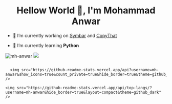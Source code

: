 <style>
.stats{
  display:flex;
  flex-direction: row;
 }
</style>
<h1 align="center">Hellow World 👋, I'm Mohammad Anwar</h1>

- 🔭 I’m currently working on [Symbar](https://github.com/mh-anwar/symbar) and [CopyThat](https://github.com/mh-anwar/CopyThat)

- 🌱 I’m currently learning **Python**


<p>
  <img  src="https://github-readme-stats.vercel.app/api?username=mh-anwar&show_icons=true&hide_border=true&layout=compact&theme=github_dark" alt="mh-anwar" />
    <img  src="https://github-readme-stats.vercel.app/api/top-langs/?username=mh-anwar&hide_border=true&layout=compact&theme=github_dark" />
</p>

<div class="stats">

      <img src="https://github-readme-stats.vercel.app/api?username=mh-anwar&show_icons=true&count_private=true&hide_border=true&theme=github_dark"  />

    <img src="https://github-readme-stats.vercel.app/api/top-langs/?username=mh-anwar&hide_border=true&layout=compact&theme=github_dark"  />

</div>
